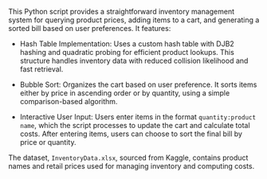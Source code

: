 This Python script provides a straightforward inventory management system for querying product prices, adding items to a cart, and generating a sorted bill based on user preferences. It features:

- Hash Table Implementation: Uses a custom hash table with DJB2 hashing and quadratic probing for efficient product lookups. This structure handles inventory data with reduced collision likelihood and fast retrieval.

- Bubble Sort: Organizes the cart based on user preference. It sorts items either by price in ascending order or by quantity, using a simple comparison-based algorithm.

- Interactive User Input: Users enter items in the format `quantity:product name`, which the script processes to update the cart and calculate total costs. After entering items, users can choose to sort the final bill by price or quantity.

The dataset, `InventoryData.xlsx`, sourced from Kaggle, contains product names and retail prices used for managing inventory and computing costs.
